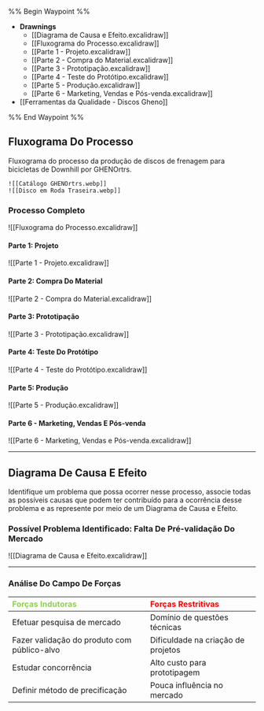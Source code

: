 %% Begin Waypoint %%
- **Drawnings**
	- [[Diagrama de Causa e Efeito.excalidraw]]
	- [[Fluxograma do Processo.excalidraw]]
	- [[Parte 1 - Projeto.excalidraw]]
	- [[Parte 2 - Compra do Material.excalidraw]]
	- [[Parte 3 - Prototipação.excalidraw]]
	- [[Parte 4 - Teste do Protótipo.excalidraw]]
	- [[Parte 5 - Produção.excalidraw]]
	- [[Parte 6 - Marketing, Vendas e Pós-venda.excalidraw]]
- [[Ferramentas da Qualidade - Discos Gheno]]

%% End Waypoint %%

## Fluxograma Do Processo

Fluxograma do processo da produção de discos de frenagem para bicicletas de Downhill por GHENOrtrs.

```image-layout-a
![[Catálogo GHENOrtrs.webp]]
![[Disco em Roda Traseira.webp]]
```

### Processo Completo

![[Fluxograma do Processo.excalidraw]]

#### Parte 1: Projeto

![[Parte 1 - Projeto.excalidraw]]

#### Parte 2: Compra Do Material

![[Parte 2 - Compra do Material.excalidraw]]

#### Parte 3: Prototipação

![[Parte 3 - Prototipação.excalidraw]]

#### Parte 4: Teste Do Protótipo

![[Parte 4 - Teste do Protótipo.excalidraw]]

#### Parte 5: Produção

![[Parte 5 - Produção.excalidraw]]

#### Parte 6 - Marketing, Vendas E Pós-venda

![[Parte 6 - Marketing, Vendas e Pós-venda.excalidraw]]

---

## Diagrama De Causa E Efeito

Identifique um problema que possa ocorrer nesse processo, associe todas as possíveis causas que podem ter contribuído para a ocorrência desse problema e as represente por meio de um Diagrama de Causa e Efeito.

### Possível Problema Identificado: Falta De Pré-validação Do Mercado

![[Diagrama de Causa e Efeito.excalidraw]]

---

### Análise Do Campo De Forças

| <span style="color:rgb(146, 208, 80)">Forças Indutoras</span> | <span style="color:rgb(255, 0, 0)">Forças Restritivas</span> |
|:------------------------------------------------------------- |:------------------------------------------------------------ |
| Efetuar pesquisa de mercado                                   | Domínio de questões técnicas                                 |
| Fazer validação do produto com público-alvo                   | Dificuldade na criação de projetos                           |
| Estudar concorrência                                          | Alto custo para prototipagem                                 |
| Definir método de precificação                                | Pouca influência no mercado                                  |
